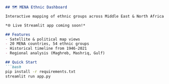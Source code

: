 

```markdown
## 🗺️ MENA Ethnic Dashboard

Interactive mapping of ethnic groups across Middle East & North Africa (1946-2021).

*🌐 Live Streamlit app coming soon!*

## Features
- Satellite & political map views
- 20 MENA countries, 54 ethnic groups
- Historical timeline from 1946-2021
- Regional analysis (Maghreb, Mashriq, Gulf)

## Quick Start
```bash
pip install -r requirements.txt
streamlit run app.py
